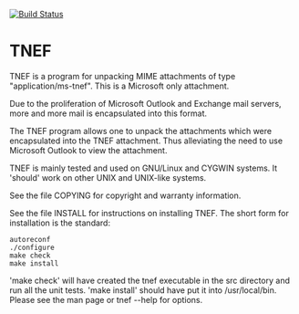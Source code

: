 [![Build Status](https://travis-ci.org/verdammelt/tnef.svg?branch=master)](https://travis-ci.org/verdammelt/tnef)


TNEF
====

TNEF is a program for unpacking MIME attachments of type
"application/ms-tnef". This is a Microsoft only attachment.

Due to the proliferation of Microsoft Outlook and Exchange mail servers,
more and more mail is encapsulated into this format.

The TNEF program allows one to unpack the attachments which were
encapsulated into the TNEF attachment.  Thus alleviating the need to use
Microsoft Outlook to view the attachment.

TNEF is mainly tested and used on GNU/Linux and CYGWIN systems.  It
'should' work on other UNIX and UNIX-like systems.

See the file COPYING for copyright and warranty information.

See the file INSTALL for instructions on installing TNEF.  The short form
for installation is the standard:

    autoreconf
    ./configure
    make check
    make install

'make check' will have created the tnef executable in the src
directory and run all the unit tests.  'make install' should have put
it into /usr/local/bin.  Please see the man page or tnef --help for
options.
